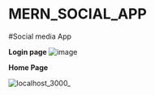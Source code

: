 # MERN_SOCIAL_APP
#Social media App 

**Login page**
![image](https://user-images.githubusercontent.com/16507883/140406508-9ccb0741-0a74-4c87-b9eb-d0736160b3fc.png)

**Home Page**

![localhost_3000_](https://user-images.githubusercontent.com/16507883/140740073-55cdfa94-3966-4bb3-bc6b-b4f051cff528.png)
